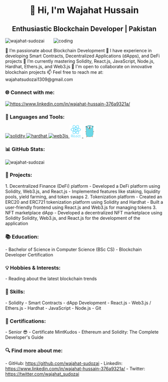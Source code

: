 <h1 align="center">👋 Hi, I'm Wajahat Hussain</h1>
<h2 align="center">Enthusiastic Blockchain Developer | Pakistan</h2>
<img align="right" alt="coding" width="350" src="https://i.pinimg.com/originals/50/83/e0/5083e0a2a7dcaae07c142e8b87036a27.gif"/>
<p align="left"> <img src="https://komarev.com/ghpvc/?username=wajahat-sudozai&label=Profile%20views&color=0e75b6&style=flat" alt="wajahat-sudozai" /> </p>
🔭 I’m passionate about Blockchain Development
🌟 I have experience in developing Smart Contracts, Decentralized Applications (dApps), and DeFi projects
🌱 I’m currently mastering Solidity, React.js, JavaScript, Node.js, Hardhat, Ethers.js, and Web3.js
🤝 I'm open to collaborate on innovative blockchain projects
📫 Feel free to reach me at: wajahatsudozai1309@gmail.com
<h3 align="left">🌐 Connect with me:</h3>
<p align="left">
<a href="https://linkedin.com/in/https://www.linkedin.com/in/wajahat-hussain-376a9321a/" target="blank"><img align="center" src="https://raw.githubusercontent.com/rahuldkjain/github-profile-readme-generator/master/src/images/icons/Social/linked-in-alt.svg" alt="https://www.linkedin.com/in/wajahat-hussain-376a9321a/" height="30" width="40" /></a>
</p>
<h3 align="left">💼 Languages and Tools:</h3>
<p align="left">
<a href="https://docs.soliditylang.org/en/v0.8.17/" target="_blank" rel="noreferrer"> <img src="https://docs.soliditylang.org/en/v0.8.17/_static/logo.svg" alt="solidity" width="40" height="40"/> </a>
<a href="https://hardhat.org" target="_blank" rel="noreferrer"> <img src="https://hardhat.org/_next/static/media/hardhat-logo-dark.484eb916.svg" alt="hardhat" width="100" height="40"/> </a>
<a href="https://web3js.readthedocs.io/en/v1.8.0/" target="_blank" rel="noreferrer"> <img src="https://raw.githubusercontent.com/web3/web3.js/1.x/assets/logo/web3js.jpg" alt="web3js" width="40" height="40"/> </a>
<a href="https://reactjs.org/" target="_blank" rel="noreferrer"> <img src="https://raw.githubusercontent.com/devicons/devicon/master/icons/react/react-original-wordmark.svg" alt="react" width="40" height="40"/> </a>
<a href="https://golang.org" target="_blank" rel="noreferrer"> <img src="https://raw.githubusercontent.com/devicons/devicon/master/icons/go/go-original.svg" alt="go" width="40" height="40"/> </a>
</p>
<h3 align="left">📊 GitHub Stats:</h3>
<p align="left">
<img src="https://github-readme-stats.vercel.app/api?username=wajahat-sudozai&show_icons=true"&theme=radical" alt="wajahat-sudozai" />

</p>
<h3 align="left">🔧 Projects:</h3>
<p align="left">
1. Decentralized Finance (DeFi) platform
- Developed a DeFi platform using Solidity, Web3.js, and React.js
- Implemented features like staking, liquidity pools, yield farming, and token swaps
2. Tokenization platform
- Created an ERC20 and ERC721 tokenization platform using Solidity and Hardhat
- Built a user-friendly frontend using React.js and Web3.js for managing tokens
3. NFT marketplace dApp
- Developed a decentralized NFT marketplace using Solidity Solidity, Web3.js, and React.js for the development of the application
<h3 align="left">📚 Education:</h3>
<p align="left">
- Bachelor of Science in Computer Science (BSc CS)
- Blockchain Developer Certification
<h3 align="left">💡 Hobbies & Interests:</h3>
<p align="left">
- Reading about the latest blockchain trends
              </p>
<h3 align="left">🌟 Skills:</h3>
<p align="left">
- Solidity
- Smart Contracts
- dApp Development
- React.js
- Web3.js / Ethers.js
- Hardhat
- JavaScript 
- Node.js
- Git
<h3 align="left">📜 Certifications:</h3>
<p align="left">
- Senior 😎 - Certificate MintKudos
- Ethereum and Solidity: The Complete Developer's Guide
<h3 align="left">🔍 Find more about me:</h3>
<p align="left">
- GitHub: <a href="https://github.com/wajahat-sudozai" target="_blank">https://github.com/wajahat-sudozai</a>
- LinkedIn: <a href="https://www.linkedin.com/in/wajahat-hussain-376a9321a/" target="_blank">https://www.linkedin.com/in/wajahat-hussain-376a9321a/</a>
- Twitter: <a href="https://twitter.com/WajahtHussain7" target="_blank">https://twitter.com/wajahat_sudozai</a>
</p>
